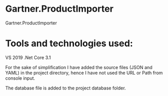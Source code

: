 # Gartner.ProductImporter
Gartner.ProductImporter


# Tools and technologies used:
VS 2019
.Net Core 3.1

For the sake of simplification I have added the source files (JSON and YAML) in the project directory, hence I have not used the URL or Path from console input.

The database file is added to the project database folder.
